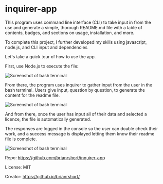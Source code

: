 # inquirer-app
This program uses command line interface (CLI) to take input in from the use and generate a simple, 
thorough README.md file with a table of contents, badges, and sections on usage, installation, and more. 

To complete this project, I further developed my skills using javascript, node.js, and CLI input and dependencies.

Let's take a quick tour of how to use the app.

First, use Node.js to execute the file:

![Screenshot of bash terminal](https://brianrshort.github.io/inquirer-app/Assets/Screenshot1.jpg)

From there, the program uses inquirer to gather input from the user in the bash terminal. Users
give input, question by question, to generate the content for the readme file.

![Screenshot of bash terminal](https://brianrshort.github.io/inquirer-app/Assets/Screenshot2.jpg)

And from there, once the user has input all of their data and selected a licence, the file is automatically generated. 

The responses are logged in the console so the user can double check their work, and a success message is 
displayed letting them know their readme file is complete. 

![Screenshot of bash terminal](https://brianrshort.github.io/inquirer-app/Assets/Screenshot3.jpg)

Repo: https://github.com/brianrshort/inquirer-app

License: MIT

Creator: https://github.io/brianrshort/

